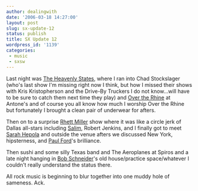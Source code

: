 ```yaml
---
author: dealingwith
date: '2006-03-18 14:27:00'
layout: post
slug: sx-update-12
status: publish
title: SX Update 12
wordpress_id: '1139'
categories:
 - music
 - sxsw
---
```


Last night was [The Heavenly States][1], where I ran into Chad
Stockslager (who's last show I'm missing right now I think, but how I
missed their shows with Kris Kristopherson and the Drive-By Truckers I do not
know...will have to be sure to catch them next time they play) and [Over the
Rhine][3] at Antone's and of course you all know how much I worship Over the
Rhine but fortunately I brought a clean pair of underwear for afters.

Then on to a surprise [Rhett Miller][4] show where it was like a circle jerk
of Dallas all-stars including [Salim][5], Robert Jenkins, and I finally
got to meet [Sarah Hepola][7] and outside the venue afters we discussed New
York, hipsterness, and [Paul Ford][8]'s brilliance.

Then sushi and some silly Texas band and The Aeroplanes at Spiros and a
late night hanging in [Bob Schneider][10]'s old house/practice space/whatever
I couldn't really understand the status there.

All rock music is beginning to blur together into one muddy hole of sameness.
Ack.

   [1]: http://theheavenlystates.com/

   [3]: http://overtherhine.com/

   [4]: http://rhettmiller.com/

   [5]: http://salimnourallah.com

   [7]: http://sarahhepola.com/

   [8]: http://ftrain.com/

   [10]: https://www.bobschneider.com/
